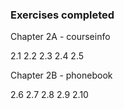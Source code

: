 ### Exercises completed
Chapter 2A - courseinfo

2.1 2.2 2.3 2.4 2.5

Chapter 2B - phonebook

2.6 2.7 2.8 2.9 2.10
